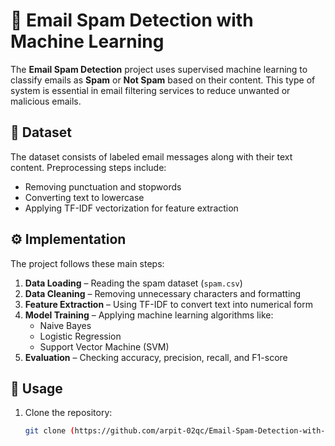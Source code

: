 # 📧 Email Spam Detection with Machine Learning

The **Email Spam Detection** project uses supervised machine learning to classify emails as **Spam** or **Not Spam** based on their content. This type of system is essential in email filtering services to reduce unwanted or malicious emails.

## 📂 Dataset
The dataset consists of labeled email messages along with their text content. Preprocessing steps include:
- Removing punctuation and stopwords
- Converting text to lowercase
- Applying TF-IDF vectorization for feature extraction

## ⚙️ Implementation
The project follows these main steps:
1. **Data Loading** – Reading the spam dataset (`spam.csv`)
2. **Data Cleaning** – Removing unnecessary characters and formatting
3. **Feature Extraction** – Using TF-IDF to convert text into numerical form
4. **Model Training** – Applying machine learning algorithms like:
   - Naive Bayes
   - Logistic Regression
   - Support Vector Machine (SVM)
5. **Evaluation** – Checking accuracy, precision, recall, and F1-score

## 🚀 Usage
1. Clone the repository:
   ```bash
   git clone (https://github.com/arpit-02qc/Email-Spam-Detection-with-Machine-Learning/edit/main/README.md)

